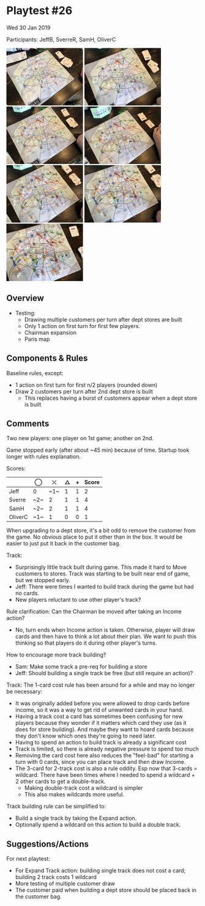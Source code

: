 # Playtest #26

Wed 30 Jan 2019

Participants: JeffB, SverreR, SamH, OliverC

<img src="images/pt26/pt26-1050.jpg" height="150px"/> <img src="images/pt26/pt26-1051.jpg" height="150px"/> <img src="images/pt26/pt26-1052.jpg" height="150px"/> <img src="images/pt26/pt26-1053.jpg" height="150px"/> <img src="images/pt26/pt26-1054.jpg" height="150px"/> <img src="images/pt26/pt26-1055.jpg" height="150px"/> <img src="images/pt26/pt26-1056.jpg" height="150px"/> 

## Overview

* Testing:
	* Drawing multiple customers per turn after dept stores are built
	* Only 1 action on first turn for first few players.
	* Chairman expansion
	* Paris map

## Components & Rules

Baseline rules, except:

* 1 action on first turn for first n/2 players (rounded down)
* Draw 2 customers per turn after 2nd dept store is built
	* This replaces having a burst of customers appear when a dept store is built

## Comments

Two new players: one player on 1st game; another on 2nd.

Game stopped early (after about ~45 min) because of time. Startup took longer with rules explanation.

Scores: 

|         |  ◯  |  ⤫  |  △  |  ⭒  | Score |
| ------- | --- | --- | --- | --- | --- |
| Jeff    |  0  | ~1~ |  1  |  1  |  2  |
| Sverre  | ~2~ |  2  |  1  |  1  |  4  |
| SamH    | ~2~ |  2  |  1  |  1  |  4  |
| OliverC | ~1~ |  1  |  0  |  0  |  1  |

When upgrading to a dept store, it's a bit odd to remove the customer from the game. No obvious place to put it other than in the box. It would be easier to just put it back in the customer bag.

Track:

* Surprisingly little track built during game. This made it hard to Move customers to stores. Track was starting to be built near end of game, but we stopped early.
* Jeff: There were times I wanted to build track during the game but had no cards.
* New players reluctant to use other player's track?

Rule clarification: Can the Chairman be moved after taking an Income action?

* No, turn ends when Income action is taken. Otherwise, player will draw cards and then have to think a lot about their plan. We want to push this thinking so that players do it during other player's turns.

How to encourage more track building?

* Sam: Make some track a pre-req for building a store
* Jeff: Should building a single track be free (but still require an action)?

Track: The 1-card cost rule has been around for a while and may no longer be necessary:

* It was originally added before you were allowed to drop cards before income, so it was a way to get rid of unwanted cards in your hand.
* Having a track cost a card has sometimes been confusing for new players because they wonder if it matters which card they use (as it does for store building). And maybe they want to hoard cards because they don't know which ones they're going to need later.
* Having to spend an action to build track is already a significant cost
* Track is limited, so there is already negative pressure to spend too much
* Removing the card cost here also reduces the "feel-bad" for starting a turn with 0 cards, since you can place track and then draw Income.
* The 3-card for 2-track cost is also a rule oddity. Esp now that 3-cards = wildcard. There have been times where I needed to spend a wildcard + 2 other cards to get a double-track.
	* Making double-track cost a wildcard is simpler
	* This also makes wildcards more useful.

Track building rule can be simplified to:

* Build a single track by taking the Expand action.
* Optionally spend a wildcard on this action to build a double track.

## Suggestions/Actions

For next playtest:

* For Expand Track action: building single track does not cost a card; building 2 track costs 1 wildcard
* More testing of multiple customer draw
* The customer paid when building a dept store should be placed back in the customer bag.
